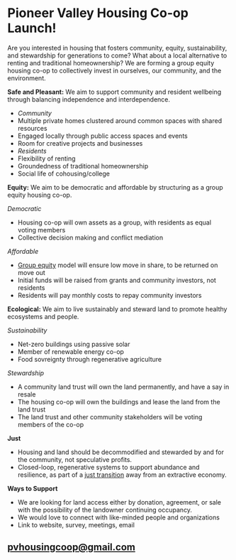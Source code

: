 # Pioneer Valley Housing Co-op Launch!

Are you interested in housing that fosters community, equity, sustainability, and stewardship for generations to come? What about a local alternative to renting and traditional homeownership? We are forming a group equity housing co-op to collectively invest in ourselves, our community, and the environment.

**Safe and Pleasant:** We aim to support community and resident wellbeing through balancing independence and interdependence.
 * *Community*
 * Multiple private homes clustered around common spaces with shared resources  
 * Engaged locally through public access spaces and events
 * Room for creative projects and businesses
 * *Residents*
 * Flexibility of renting
 * Groundedness of traditional homeownership 
 * Social life of cohousing/college

**Equity:** We aim to be democratic and affordable by structuring as a group equity housing co-op. 
 
*Democratic*
* Housing co-op will own assets as a group, with residents as equal voting members
* Collective decision making and conflict mediation

*Affordable* 
* [Group equity](https://www.nasco.coop/development/handbook/equity) model will ensure low move in share, to be returned on move out
* Initial funds will be raised from grants and community investors, not residents
* Residents will pay monthly costs to repay community investors

**Ecological:** We aim to live sustainably and steward land to promote healthy ecosystems and people.

*Sustainability*
* Net-zero buildings using passive solar 
* Member of renewable energy co-op
* Food sovreignty through regenerative agriculture 

*Stewardship*
* A community land trust will own the land permanently, and have a say in resale
* The housing co-op will own the buildings and lease the land from the land trust
* The land trust and other community stakeholders will be voting members of the co-op 

**Just**
* Housing and land should be decommodified and stewarded by and for the community, not speculative profits.
* Closed-loop, regenerative systems to support abundance and resilience, as part of a [just transition](https://movementgeneration.org/wp-content/uploads/2016/11/JT_booklet_English_SPREADs_web.pdf) away from an extractive economy.

**Ways to Support**
* We are looking for land access either by donation, agreement, or sale with the possibility of the landowner continuing occupancy. 
* We would love to connect with like-minded people and organizations
* Link to website, survey, meetings, email 

## [pvhousingcoop@gmail.com](pvhousingcoop@gmail.com)
